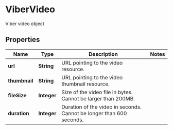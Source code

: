 

# ViberVideo

Viber video object

## Properties

| Name | Type | Description | Notes |
|------------ | ------------- | ------------- | -------------|
|**url** | **String** | URL pointing to the video resource. |  |
|**thumbnail** | **String** | URL pointing to the video thumbnail resource. |  |
|**fileSize** | **Integer** | Size of the video file in bytes. Cannot be larger than 200MB. |  |
|**duration** | **Integer** | Duration of the video in seconds. Cannot be longer than 600 seconds. |  |



